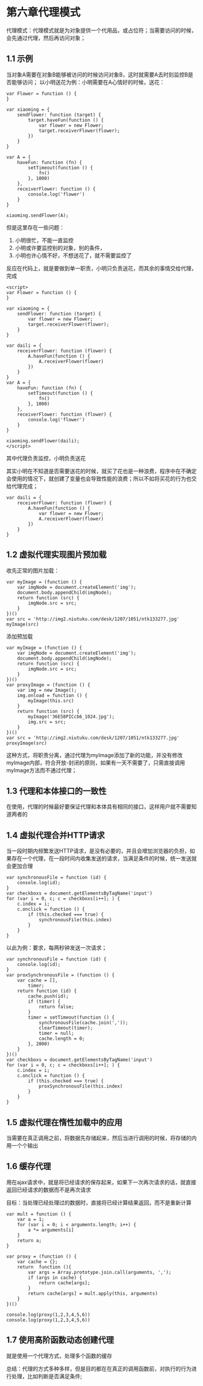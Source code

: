 # 第六章代理模式

代理模式：代理模式就是为对象提供一个代用品，或占位符；当需要访问的时候，会先通过代理，然后再访问对象；

## 1.1 示例

当对象A需要在对象B能够被访问的时候访问对象B，这时就需要A去时刻监控B是否能够访问；
以小明送花为例：小明需要在A心情好的时候，送花：

```
var Flower = function () {
}

var xiaoming = {
    sendFlower: function (target) {
        target.haveFun(function () {
            var flower = new Flower;
            target.receiverFlower(flower);
        })
    }
}

var A = {
    haveFun: function (fn) {
        setTimeout(function () {
            fn()
        }, 1000)
    },
    receiverFlower: function () {
        console.log('flower')
    }
}

xiaoming.sendFlower(A);
```

但是这里存在一些问题：
1. 小明很忙，不能一直监控
2. 小明或许要监控别的对象，别的条件，
3. 小明也许心情不好，不想送花了，就不需要监控了

反应在代码上，就是要做到单一职责，小明只负责送花，而其余的事情交给代理，完成

```
<script>
var Flower = function () {
}

var xiaoming = {
    sendFlower: function (target) {
        var flower = new Flower;
        target.receiverFlower(flower);
    }
}

var daili = {
    receiverFlower: function (flower) {
        A.haveFun(function () {
            A.receiverFlower(flower)
        })
    }
}
var A = {
    haveFun: function (fn) {
        setTimeout(function () {
            fn()
        }, 1000)
    },
    receiverFlower: function (flower) {
        console.log('flower')
    }
}

xiaoming.sendFlower(daili);
</script>
```

其中代理负责监控，小明负责送花

其实小明在不知道是否需要送花的时候，就买了花也是一种浪费，程序中在不确定会使用的情况下，就创建了变量也会导致性能的浪费；所以不如将买花的行为也交给代理完成；

```
var daili = {
    receiverFlower: function (flower) {
        A.haveFun(function () {
            var flower = new Flower;
            A.receiverFlower(flower)
        })
    }
}
```

## 1.2 虚拟代理实现图片预加载

收先正常的图片加载：
```
var myImage = (function () {
    var imgNode = document.createElement('img');
    document.body.appendChild(imgNode);
    return function (src) {
        imgNode.src = src;
    }
})()
var src = 'http://img2.niutuku.com/desk/1207/1051/ntk133277.jpg'
myImage(src)
```

添加预加载

```
var myImage = (function () {
    var imgNode = document.createElement('img');
    document.body.appendChild(imgNode);
    return function (src) {
        imgNode.src = src;
    }
})()
var proxyImage = (function () {
    var img = new Image();
    img.onload = function () {
        myImage(this.src)
    } 
    return function (src) {
        myImage('36E58PICcb6_1024.jpg');
        img.src = src;
    }
})()
var src = 'http://img2.niutuku.com/desk/1207/1051/ntk133277.jpg'
proxyImage(src)
```

这种方式，将职责分离，通过代理为myImage添加了新的功能，并没有修改myImage内部，符合开放-封闭的原则，如果有一天不需要了，只需直接调用myImage方法而不通过代理；

## 1.3 代理和本体接口的一致性

在使用，代理的时候最好要保证代理和本体具有相同的接口，这样用户就不需要知道两者的

## 1.4 虚拟代理合并HTTP请求

当一段时期内频繁发送HTTP请求，是没有必要的，并且会增加浏览器的负担，如果存在一个代理，在一段时间内收集发送的请求，当满足条件的时候，统一发送就会更加合理


```
var synchronousFile = function (id) {
    console.log(id);
}
var checkboxs = document.getElementsByTagName('input')
for (var i = 0, c; c = checkboxs[i++]; ) {
    c.index = i;
    c.onclick = function () {
        if (this.checked === true) {
            synchronousFile(this.index)
        }
    }
}
```

以此为例：要求，每两秒钟发送一次请求；

```
var synchronousFile = function (id) {
    console.log(id);
}
var proxSynchronousFile = (function () {
    var cache = [],
        timer;
    return function (id) {
        cache.push(id);
        if (timer) {
            return false;
        }
        timer = setTimeout(function () {
            synchronousFile(cache.join(','));
            clearTimeout(timer);
            timer = null;
            cache.length = 0;
        }, 2000)
    }
})()
var checkboxs = document.getElementsByTagName('input')
for (var i = 0, c; c = checkboxs[i++]; ) {
    c.index = i;
    c.onclick = function () {
        if (this.checked === true) {
            proxSynchronousFile(this.index)
        }
    }
}
```

## 1.5 虚拟代理在惰性加载中的应用

当需要在真正调用之前，将数据先存储起来，然后当进行调用的时候，将存储的内用一个个输出

## 1.6 缓存代理

用在ajax请求中，就是将已经请求的保存起来，如果下一次再次请求的话，就直接返回已经请求的数据而不是再次请求

目标：当处理已经处理过的数据时，直接将已经计算结果返回，而不是重新计算

```
var mult = function () {
    var a = 1;
    for (var i = 0; i < arguments.length; i++) {
        a *= arguments[i]
    }
    return a;
}

var proxy = (function () {
    var cache = {};
    return  function (){
        var args = Array.prototype.join.call(arguments, ',');
        if (args in cache) {
            return cache[args];
        }
        return cache[args] = mult.apply(this, arguments)
    }
})()

console.log(proxy(1,2,3,4,5,6))
console.log(proxy(1,2,3,4,5,6))
```

## 1.7 使用高阶函数动态创建代理

就是使用一个代理方式，处理多个函数的缓存

总结：代理的方式多种多样，但是目的都在在真正的调用函数前，对执行的行为进行处理，比如判断是否满足条件;

